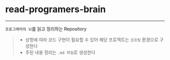 # read-programers-brain
-- --
`프로그래머의 뇌`를 읽고 정리하는 Repository

> * 상항에 따라 코드 구현이 필요할 수 있어 해당 프로젝트는 `코프링` 환경으로 구성한다
> * 주된 내용 정리는 `.md 파일`로 생성한다

